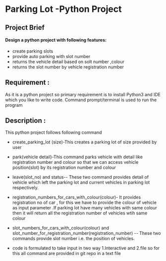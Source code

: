 # Parking Lot -Python Project
## Project Brief
#### Design a python project with following features:
* create parking slots 
* provide auto parking with slot number
* returns the vehicle detail based on solt number ,colour 
* returns the slot number by vehicle registration number

## Requirement :
 As it is a python project so primary requirement is to install Python3 and IDE which you like to write code.
Command prompt/terminal is used to run the program

## Description :
This python project follows following command 
* create_parking_lot (size)-This creates a parking lot of size provided by user
* park(vehicle detail)-This command parks vehicle with detail like registration number and colour so that we can access vehicle position(slot) by its registration number and colour 

* leave(slot_no) and status-- These two command provides detail of vehicle which left the parking lot and current vehicles in parking lot respectively.
* registration_numbers_for_cars_with_colour(colour)- It provides registration no of car , for this we have to provide the colour of vehicle as input parameter .If parking lot have many vehicles with same colour then it will return all the registration number of vehicles wtih same colour
* slot_numbers_for_cars_with_colour(colour) and slot_number_for_registration_number(registration_number) -- These two commands provide slot number i.e. the position of vehicles.
    
* code is formulated to take input in two way 1.Interactive and 2.file so 
for this all command are   provided in git repo in a text file
